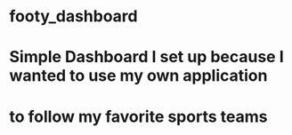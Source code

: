# footy_dashboard
# Simple Dashboard I set up because I wanted to use my own application
# to follow my favorite sports teams
